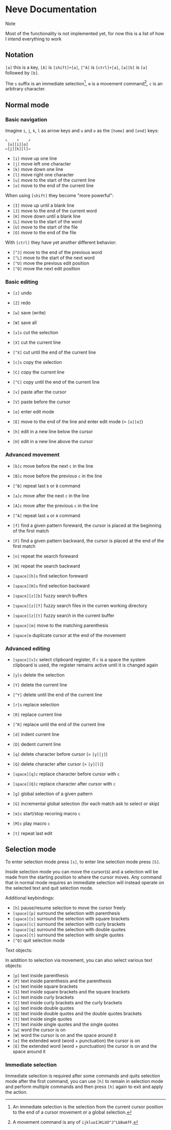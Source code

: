 # Neve Documentation

> [!note]
> Most of the functionality is not implemented yet, for now this is a list of
> how I intend everything to work

## Notation

`[a]` this is a key, `[A]` is `[shift]+[a]`, `[^A]` is `[ctrl]+[a]`, `[a][b]` is
`[a]` followed by `[b]`.

The `s` suffix is an immediate selection[^1], `m` is a movement command[^2], `c`
is an arbitrary character.

[^1]: An immediate selection is the selection from the current cursor position
to the end of a cursor movement or a global selection.

<!-- TODO: update when all commands are figured out -->
[^2]: A movement command is any of `ijkluoIJKLUO^J^LbBaAfF`.

## Normal mode

### Basic navigation

Imagine `i`, `j`, `k`, `l` as arrow keys and `u` and `o` as the `[home]` and
`[end]` keys:

```
↖    ↑    ↗
 [u][i][o]
←[j][k][l]→
```

- `[i]` move up one line
- `[j]` move left one character
- `[k]` move down one line
- `[l]` move right one character
- `[u]` move to the start of the current line
- `[o]` move to the end of the current line

When using `[shift]` they become "more powerful":

- `[I]` move up until a blank line
- `[J]` move to the end of the current word
- `[K]` move down until a blank line
- `[L]` move to the start of the word
- `[U]` move to the start of the file
- `[O]` move to the end of the file

With `[ctrl]` they have yet another different behavior:

- `[^J]` move to the end of the previous word
- `[^L]` move to the start of the next word
- `[^U]` move the previous edit position
- `[^O]` move the next edit position

### Basic editing

- `[z]` undo
- `[Z]` redo

- `[w]` save (write)
- `[W]` save all

- `[x]s` cut the selection
- `[X]` cut the current line
- `[^X]` cut until the end of the current line
- `[c]s` copy the selection
- `[C]` copy the current line
- `[^C]` copy until the end of the current line
- `[v]` paste after the cursor
- `[V]` paste before the cursor

- `[e]` enter edit mode
- `[E]` move to the end of the line and enter edit mode (= `[o][e]`)
- `[h]` edit in a new line below the cursor
- `[H]` edit in a new line above the cursor

### Advanced movement

- `[b]c` move before the next `c` in the line
- `[B]c` move before the previous `c` in the line
- `[^B]` repeat last `b` or `B` command
- `[a]c` move after the next `c` in the line
- `[A]c` move after the previous `c` in the line
- `[^A]` repeat last `a` or `A` command

- `[f]` find a given pattern foreward, the cursor is placed at the beginning of
  the first match
- `[F]` find a given pattern backward, the cursor is placed at the end of the
  first match
- `[n]` repeat the search foreward
- `[N]` repeat the search backward
- `[space][h]s` find selection foreward
- `[space][H]s` find selection backward

- `[space][z][b]` fuzzy search buffers
- `[space][z][f]` fuzzy search files in the curren working directory
- `[space][z][t]` fuzzy search in the current buffer

- `[space][m]` move to the matching parenthesis

- `[space]m` duplicate cursor at the end of the movement

### Advanced editing

- `[space][v]c` select clipboard register, if `c` is a space the system
  clipboard is used, the register remains active until it is changed again

- `[y]s` delete the selection
- `[Y]` delete the current line
- `[^Y]` delete until the end of the current line
- `[r]s` replace selection
- `[R]` replace current line
- `[^R]` replace until the end of the current line
- `[d]` indent current line
- `[D]` dedent current line

- `[q]` delete character before cursor (= `[y][j]`)
- `[Q]` delete character after cursor (= `[y][l]`)
- `[space][q]c` replace character before cursor with `c`
- `[space][Q]c` replace character after cursor with `c`

- `[g]` global selection of a given pattern
- `[G]` incremental global selection (for each match ask to select or skip)

- `[m]c` start/stop recoring macro `c`
- `[M]c` play macro `c`

- `[t]` repeat last edit

## Selection mode

To enter selection mode press `[s]`, to enter line selection mode press `[S]`.

Inside selection mode you can move the cursor(s) and a selection will be made
from the starting position to where the cursor moves. Any command that in normal
mode requires an immediate selection will instead operate on the selected text
and quit selection mode.

Additional keybindings:

- `[h]` pause/resume selection to move the cursor freely
- `[space][p]` surround the selection with parenthesis
- `[space][s]` surround the selection with square brackets
- `[space][c]` surround the selection with curly brackets
- `[space][q]` surround the selection with double quotes
- `[space][t]` surround the selection with single quotes
- `[^Q]` quit selection mode

Text objects:

In addition to selection via movement, you can also select various text objects:

- `[p]` text inside parenthesis
- `[P]` text inside parenthesis and the parenthesis
- `[s]` text inside square brackets
- `[S]` text inside square brackets and the square brackets
- `[c]` text inside curly brackets
- `[C]` text inside curly brackets and the curly brackets
- `[q]` text inside double quotes
- `[Q]` text inside double quotes and the double quotes brackets
- `[t]` text inside single quotes
- `[T]` text inside single quotes and the single quotes
- `[w]` word the cursor is on
- `[W]` word the cursor is on and the space around it
- `[e]` the extended word (word + punctuation) the cursor is on
- `[E]` the extended word (word + punctuation) the cursor is on and the space
  around it

### Immediate selection

Immediate selection is required after some commands and quits selection mode
after the first command, you can use `[h]` to remain in selection mode and
perform multiple commands and then press `[h]` again to exit and apply the
action.

